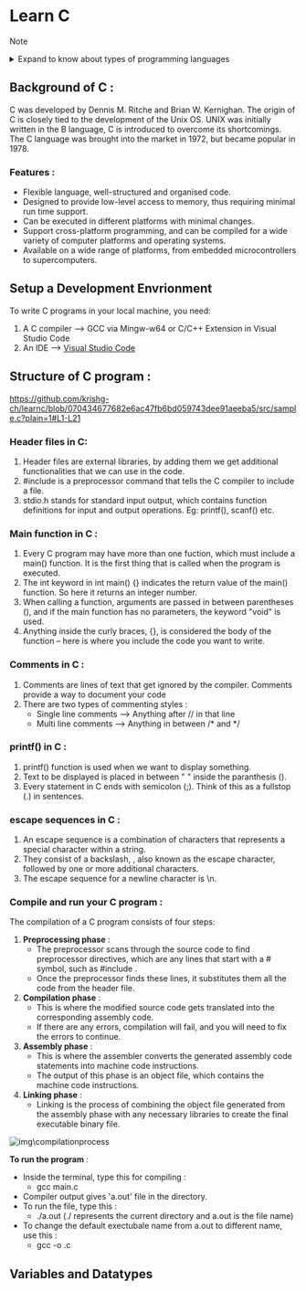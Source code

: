 # Learn C

> [!NOTE]
> <details>
> <summary>Expand to know about types of programming languages</summary>
> 
> ## Types of Programming Languages:
> ### 1. Low-Level Languages:
>    - Include machine language (binary) and assembly language.
>    - Provide direct access to computer`s hardware.
>    - Instructions closely correspond to specific machine instructions.
>    - They offer speed, efficiency, low memory consumption, and fine-grained control over hardware.
>    - **Machine language**:
>      - Consists of series of 0s and 1s that correspond directly to machine instructions.
>      - Instructions are executed directly by the processor.
>      - Not human-readable and time-consuming to write.
>    - **Assembly language**:
>      - Uses mnemonics and symbols corresponding to the machine's instruction set.
>      - Allows working closely with the machine on a slightly higher level.
> ### 2. High-Level Languages:
>    - Examples include Python and JavaScript.
>    - Far removed from a particular machine's instruction set.
>    - Syntax resembles the English language, making them easier to work with and understand.
>    - Programs are portable and machine-independent.
>    - Tend to be slower, consume more memory, and make it harder to work with low-level hardware.
> ### 3. Middle-Level Languages:
>    - Examples include C and C++.
>    - Act as a bridge between low-level and high-level languages.
>    - Allow for control over computer hardware while offering a level of abstraction.
>    - Instructions are more human-readable and understandable for programmers.
> </details>



## Background of C :
C was developed by Dennis M. Ritche and Brian W. Kernighan.
The origin of C is closely tied to the development of the Unix OS.
UNIX was initially written in the B language, C is introduced to overcome its shortcomings.
The C language was brought into the market in 1972, but became popular in 1978.

### Features :
* Flexible language, well-structured and organised code.
* Designed to provide low-level access to memory, thus requiring minimal run time support.
* Can be executed in different platforms with minimal changes.
* Support cross-platform programming, and can be compiled for a wide variety of computer platforms and operating systems.
* Available on a wide range of platforms, from embedded microcontrollers to supercomputers.

## Setup a Development Envrionment 

To write C programs in your local machine, you need:
1. A C compiler --> GCC via Mingw-w64 or C/C++ Extension in Visual Studio Code
2. An IDE --> [Visual Studio Code](https://code.visualstudio.com/)

## Structure of C program :

https://github.com/krishg-ch/learnc/blob/070434677682e6ac47fb6bd059743dee91aeeba5/src/sample.c?plain=1#L1-L21

### Header files in C:
1. Header files are external libraries, by adding them we get additional functionalities that we can use in the code.
2. #include is a preprocessor command that tells the C compiler to include a file.
3. stdio.h stands for standard input output, which contains function definitions for input and output operations. Eg: printf(), scanf() etc.

### Main function in C :
1. Every C program may have more than one fuction, which must include a main() function. It is the first thing that is called when the program is executed.
2. The int keyword in int main() {} indicates the return value of the main() function. So here it returns an integer number.
3. When calling a function, arguments are passed in between parentheses (), and if the main function has no parameters, the keyword "void" is used.
4. Anything inside the curly braces, {}, is considered the body of the function – here is where you include the code you want to write.

### Comments in C :
1. Comments are lines of text that get ignored by the compiler. Comments provide a way to document your code
2. There are two types of commenting styles :
   - Single line comments --> Anything after // in that line
   - Multi line comments --> Anything in between /* and */

### printf() in C :
1. printf() function is used when we want to display something.
2. Text to be displayed is placed in between " " inside the paranthesis ().
3. Every statement in C ends with semicolon (;). Think of this as a fullstop (.) in sentences.

### escape sequences in C :
1. An escape sequence is a combination of characters that represents a special character within a string.
2. They consist of a backslash, \, also known as the escape character, followed by one or more additional characters.
3. The escape sequence for a newline character is \n.

### Compile and run your C program :
The compilation of a C program consists of four steps: 
1. **Preprocessing phase** :
   - The preprocessor scans through the source code to find preprocessor directives, which are any lines that start with a # symbol, such as #include .
   - Once the preprocessor finds these lines, it substitutes them all the code from the header file.
2. **Compilation phase** :
   - This is where the modified source code gets translated into the corresponding assembly code.
   - If there are any errors, compilation will fail, and you will need to fix the errors to continue.
3. **Assembly phase** :
   - This is where the assembler converts the generated assembly code statements into machine code instructions.
   - The output of this phase is an object file, which contains the machine code instructions.
4. **Linking phase** :
   - Linking is the process of combining the object file generated from the assembly phase with any necessary libraries to create the final executable binary file.

![img\compilationprocess](https://github.com/krishg-ch/learnc/assets/87570647/26b4f456-d3e6-43c2-8229-f82920debbb0)

**To run the program** :
* Inside the terminal, type this for compiling :
  - gcc main.c
* Compiler output gives 'a.out' file in the directory.
* To run the file, type this :
  - ./a.out   (./ represents the current directory and a.out is the file name)
* To change the default exectubale name from a.out to different name, use this :
  - gcc -o <executablename> <filename>.c
 
## Variables and Datatypes
